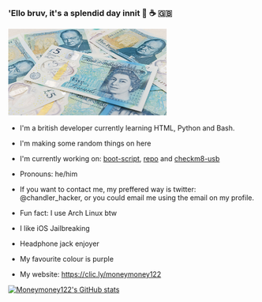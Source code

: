 ### 'Ello bruv, it's a splendid day innit 👋 ☕️ 🇬🇧

<img src="Moneymoney122.jpg" alt="Five Pound Note"
     width="321" 
     height="175" />

<!--
**Moneymoney122/Moneymoney122** is a ✨ _special_ ✨ repository because its `README.md` (this file) appears on your GitHub profile.

Here are some ideas to get you started:

- 🔭 I’m currently working on ...
- 🌱 I’m currently learning ...
- 👯 I’m looking to collaborate on ...
- 🤔 I’m looking for help with ...
- 💬 Ask me about ...
- 📫 How to reach me: ...
- 😄 Pronouns: ...
- ⚡ Fun fact: ...
-->

- I'm a british developer currently learning HTML, Python and Bash.

- I'm making some random things on here

- I'm currently working on: [boot-script](https://github.com/moneymoney122/boot-script), [repo](https://github.com/moneymoney122/repo) and [checkm8-usb](https://github.com/moneymoney122/checkm8-usb)

- Pronouns: he/him

- If you want to contact me, my preffered way is twitter: @chandler_hacker, or you could email me using the email on my profile.

- Fun fact: I use Arch Linux btw

- I like iOS Jailbreaking

- Headphone jack enjoyer

- My favourite colour is purple

- My website: https://clic.ly/moneymoney122

[![Moneymoney122's GitHub stats](https://github-readme-stats.vercel.app/api?username=Moneymoney122&theme=midnight-purple)](https://github.com/anuraghazra/github-readme-stats)

